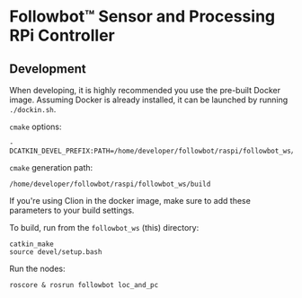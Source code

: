 # Followbot&trade; Sensor and Processing RPi Controller

## Development
When developing, it is highly recommended you use the pre-built Docker image. Assuming Docker is already installed, it can be launched by running `./dockin.sh`.

`cmake` options:
```
-DCATKIN_DEVEL_PREFIX:PATH=/home/developer/followbot/raspi/followbot_ws/devel
```

`cmake` generation path:
```shell script
/home/developer/followbot/raspi/followbot_ws/build
```

If you're using Clion in the docker image, make sure to add these parameters to your build settings. 

To build, run from the `followbot_ws` (this) directory:
```shell script
catkin_make
source devel/setup.bash
```

Run the nodes:
```shell script
roscore & rosrun followbot loc_and_pc
```